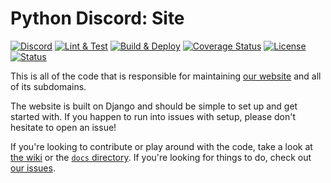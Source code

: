 # Python Discord: Site
[![Discord](https://img.shields.io/static/v1?label=Python%20Discord&logo=discord&message=%3E100k%20members&color=%237289DA&logoColor=white)](https://discord.gg/2B963hn)
[![Lint & Test][1]][2]
[![Build & Deploy][3]][4]
[![Coverage Status][5]][6]
[![License](https://img.shields.io/github/license/python-discord/site)](LICENSE)
[![Status](https://img.shields.io/website?url=https%3A%2F%2Fpythondiscord.com)][7]

This is all of the code that is responsible for maintaining [our website][7] and all of its subdomains.

The website is built on Django and should be simple to set up and get started with.
If you happen to run into issues with setup, please don't hesitate to open an issue!

If you're looking to contribute or play around with the code, take a look at [the wiki][8] or the [`docs` directory](docs). If you're looking for things to do, check out [our issues][9].

[1]: https://github.com/python-discord/site/workflows/Lint%20&%20Test/badge.svg?branch=master
[2]: https://github.com/python-discord/site/actions?query=workflow%3A%22Lint+%26+Test%22+branch%3Amaster
[3]: https://github.com/python-discord/site/workflows/Build%20&%20Deploy/badge.svg?branch=master
[4]: https://github.com/python-discord/site/actions?query=workflow%3A%22Build+%26+Deploy%22+branch%3Amaster
[5]: https://coveralls.io/repos/github/python-discord/site/badge.svg?branch=master
[6]: https://coveralls.io/github/python-discord/site?branch=master
[7]: https://pythondiscord.com
[8]: https://pythondiscord.com/pages/contributing/site/
[9]: https://github.com/python-discord/site/issues
